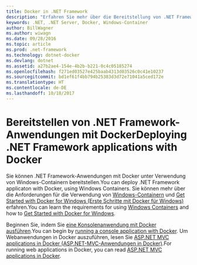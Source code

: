 ```yaml
---
title: Docker in .NET Framework
description: "Erfahren Sie mehr über die Bereitstellung von .NET Framework-Anwendungen mit Docker unter Verwendung von Windows-Containern."
keywords: .NET, .NET Server, Docker, Windows-Container
author: BillWagner
ms.author: wiwagn
ms.date: 09/28/2016
ms.topic: article
ms.prod: .net-framework
ms.technology: dotnet-docker
ms.devlang: dotnet
ms.assetid: a27b2ae4-154e-4b2b-b221-0c4c05185274
ms.openlocfilehash: f271ed03527e425baab4313d03526c0c41e10237
ms.sourcegitcommit: bd1ef61f4bb794b25383d3d72e71041a5ced172e
ms.translationtype: HT
ms.contentlocale: de-DE
ms.lasthandoff: 10/18/2017
---
```

# <a name="deploying-net-framework-applications-with-docker"></a><span data-ttu-id="f3e38-104">Bereitstellen von .NET Framework-Anwendungen mit Docker</span><span class="sxs-lookup"><span data-stu-id="f3e38-104">Deploying .NET Framework applications with Docker</span></span>

<span data-ttu-id="f3e38-105">Sie können .NET Framework-Anwendungen mit Docker unter Verwendung von Windows-Containern bereitstellen.</span><span class="sxs-lookup"><span data-stu-id="f3e38-105">You can deploy .NET Framework applicaton with Docker, using Windows Containers.</span></span> <span data-ttu-id="f3e38-106">Sie können mehr über die Anforderungen für die Verwendung von [Windows-Containern](https://msdn.microsoft.com/virtualization/windowscontainers/about/about_overview) und [Get Started with Docker for Windows (Erste Schritte mit Docker für Windows)](https://docs.docker.com/docker-for-windows/) erfahren.</span><span class="sxs-lookup"><span data-stu-id="f3e38-106">You can learn the requirements for using [Windows Containers](https://msdn.microsoft.com/virtualization/windowscontainers/about/about_overview) and how to [Get Started with Docker for Windows](https://docs.docker.com/docker-for-windows/).</span></span> 

<span data-ttu-id="f3e38-107">Beginnen Sie, indem Sie [eine Konsolenanwendung mit Docker ausführen](console.md).</span><span class="sxs-lookup"><span data-stu-id="f3e38-107">You can begin by [running a console application with Docker](console.md).</span></span>
<span data-ttu-id="f3e38-108">Um Webanwendungen in Docker auszuführen, lesen Sie [ASP.NET MVC applications in Docker (ASP.NET-MVC-Anwendungen in Docker)](/aspnet/mvc/overview/deployment/docker-aspnetmvc).</span><span class="sxs-lookup"><span data-stu-id="f3e38-108">For running web applications in Docker, you can read [ASP.NET MVC applications in Docker](/aspnet/mvc/overview/deployment/docker-aspnetmvc).</span></span>
